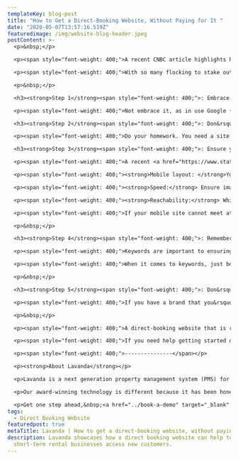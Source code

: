 ```yaml
---
templateKey: blog-post
title: "How to Get a Direct-Booking Website, Without Paying for It "
date: "2020-05-07T13:57:16.519Z"
featuredimage: /img/website-blog-header.jpeg
postContent: >-
  <p>&nbsp;</p>

  <p><span style="font-weight: 400;">A recent CNBC article highlights how more and more vacation rental companies are building direct-booking websites in defiance of new guidelines being introduced by OTAs such as Airbnb, Vrbo, HomeAway and Booking.com.&nbsp;</span></p>

  <p><span style="font-weight: 400;">With so many flocking to stake out on their own, in a post-pandemic world, how do you ensure you can stay competitive - especially if you have limited financial resources? You get someone else to do it for you, for free! While that might seem far-fetched, you actually can get your business a direct-booking website and it may not cost you anything more than time. But before you rush to add a direct-booking capability to your short-term rental business, be sure to take these 5 steps into account on your journey.</span></p>

  <p>&nbsp;</p>

  <h3><strong>Step 1</strong><span style="font-weight: 400;">: Embrace technology. </span></h3>

  <p><span style="font-weight: 400;">Not embrace it, as in use Google (though we&rsquo;ll talk about that later), use technology to drive your short-term rental business. A solid Property Management System (PMS) provider will offer you a direct-booking website. Some even offer to provide you with one free-of-charge with your subscription...</span></p>

  <h3><strong>Step 2</strong><span style="font-weight: 400;">: Don&rsquo;t accept any old website out of a box.</span></h3>

  <p><span style="font-weight: 400;">Do your homework. You need a site but that doesn&rsquo;t mean you should accept any site. A poor site design makes the difference between enticing and keeping potential bookings. Additionally, a poor technical design means that you may struggle to be found by search engines, such as Google, who place user experience, speed and responsiveness very high on the criteria list for what makes a site relevant to a search.</span></p>

  <h3><strong>Step 3</strong><span style="font-weight: 400;">: Ensure your site is ready for users on the move. </span></h3>

  <p><span style="font-weight: 400;">A recent <a href="https://www.statista.com/statistics/277125/share-of-website-traffic-coming-from-mobile-devices/" target="_blank" rel="noopener">global study by Statista</a>, on web traffic, shows that since 2017, 52% of website traffic is from a mobile device. Perhaps even more relevant: our data suggests over 60% of last minute bookings are made on mobile devices. When evaluating your direct-booking website, you need to ensure that your site meets criteria such as:</span></p>

  <p><span style="font-weight: 400;"><strong>Mobile layout: </strong>Your site should not just look like a mini version of its desktop equivalent. Evaluate if the layout will change, text will become larger and navigation will become suited to touchscreens - out of the way and hidden in a hamburger menu (the three little lines seen here).</span></p>

  <p><span style="font-weight: 400;"><strong>Speed:</strong> Ensure images will load quickly and adapt their sizes to a smaller screen. Speed is critical to ranking but, more importantly, to your user. Website visitors, on average, grant less than 15 seconds of their time, for your site to hold their attention. In a competitive market, you can&rsquo;t afford to waste 4 seconds of it, loading images. The goal here is less than 1 second of load time.</span></p>

  <p><span style="font-weight: 400;"><strong>Reachability:</strong> While we know mobile devices don&rsquo;t just mean phones, your site should take into account that users, on smaller screens, will likely be using their thumb to browse your site. So, bigger buttons and more space between clickable items.&nbsp;</span></p>

  <p><span style="font-weight: 400;">If your mobile site cannot meet at least these three criteria, it is not truly mobile-responsive, and you may want to re-evaluate before going out to compete against better-equipped sites.</span></p>

  <p>&nbsp;</p>

  <h3><strong>Step 4</strong><span style="font-weight: 400;">: Remember: If content is king, SEO is the crown. </span></h3>

  <p><span style="font-weight: 400;">Keywords are important to ensuring your users can find what they&rsquo;re looking for in a search. However, so is security, site speed, links, mobile responsiveness and several other factors. Mastering every single one of those would be extremely difficult on your own, especially if you have limited knowledge around those areas. However, ensure your direct-booking website is SEO-compliant - meaning it is built with those areas already in mind. For instance, a site with an https in front of it will automatically outrank a site with an http, sounds like basic security but it&rsquo;s already a step in the right direction. A site that loads quickly and is designed to adapt to different screen sizes makes the search engine&rsquo;s job easier, therefore rewarding your site by serving it to more people.</span></p>

  <p><span style="font-weight: 400;">When it comes to keywords, just be yourself. Write like a human being and try not to get too clever. Search engines adapt to the way we speak, so you don&rsquo;t need to stuff keywords in at every turn, it can take your users out of their booking mindset. How many people do you think are expecting to get excited about a &ldquo;house with optimal lighting for indoor leisure activities&rdquo; on a listing? But a &ldquo;Games room, where the family can spend time together on rainy days and make memories,&rdquo; that sounds more enticing.</span></p>

  <p>&nbsp;</p>

  <h3><strong>Step 5</strong><span style="font-weight: 400;">: Don&rsquo;t get too bogged down in making it your own. </span></h3>

  <p><span style="font-weight: 400;">If you have a brand that you&rsquo;ve been building up over years and a solid customer base, then you should absolutely consider having a site that reflects the elements that your customers have grown to know and love. However, if you are starting out or have not been regularly advertising, avoid the pitfalls of slowing yourself down and focusing on things such as custom fonts, fancy animations and a dog in sunnies in the corner of every image (though that does sound kinda cool). You can add all of those things as you grow.</span></p>

  <p>&nbsp;</p>

  <p><span style="font-weight: 400;">A direct-booking website that is ready-to-go and takes into account the above elements, while allowing you to add your logo, address, images and listings is all you need to get going in this brave new world.</span></p>

  <p><span style="font-weight: 400;">If you need help getting started or are struggling to find a partner to help you, well this </span><a href="https://www.cnbc.com/2020/05/06/airbnb-hosts-are-building-their-own-direct-booking-websites-in-revolt.html" target="_blank" rel="noopener"><span style="font-weight: 400;">CNBC article</span></a><span style="font-weight: 400;"> makes mention of one Property Management Solution that can help today.&nbsp;</span></p>

  <p><span style="font-weight: 400;">---------------</span></p>

  <p><strong>About Lavanda</strong></p>

  <p>Lavanda is a next generation property management system (PMS) for urban and rural short-term rental operators. Our SaaS platform is designed to unlock scale and profitability, whilst accelerating growth through industry partnerships. We're backed by leading venture capital investors, and have so far invested $10m+ into short-term rental technology and innovation.</p>

  <p>Our award-winning technology is different because it has been honed through our first-hand experience of managing a short-term rental portfolio at scale. Operational efficiency is what we strive for, so we set about creating the missing toolkit. We're here to change your game.</p>

  <p>Get one step ahead,&nbsp;<a href="../book-a-demo" target="_blank" rel="noopener">book a discovery call</a> to see how we can help turbocharge your property management company.</p>
tags:
  - Direct Booking Website
featuredpost: true
metaTitle: Lavanda | How to get a direct-booking website, without paying for it | Blog
description: Lavanda showcases how a direct booking website can help to
  short-term rental businesses access new customers.
---
```

